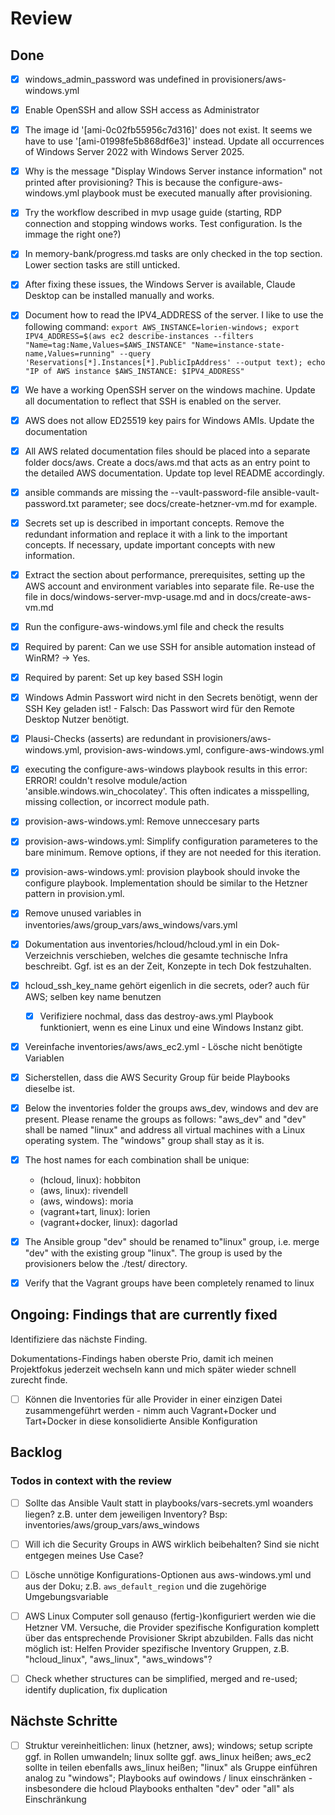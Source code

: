 # Review

## Done

- [x] windows_admin_password was undefined in provisioners/aws-windows.yml
- [x] Enable OpenSSH and allow SSH access as Administrator
- [x] The image id '[ami-0c02fb55956c7d316]' does not exist. It seems we have to use '[ami-01998fe5b868df6e3]' instead. Update all occurrences of Windows Server 2022 with Windows Server 2025.
- [x] Why is the message "Display Windows Server instance information" not printed after provisioning? This is because the configure-aws-windows.yml playbook must be executed manually after provisioning.
- [x] Try the workflow described in mvp usage guide (starting, RDP connection and stopping windows works. Test configuration. Is the immage the right one?)
- [x] In memory-bank/progress.md tasks are only checked in the top section. Lower section tasks are still unticked.
- [x] After fixing these issues, the Windows Server is available, Claude Desktop can be installed manually and works.
- [x] Document how to read the IPV4_ADDRESS of the server. I like to use the following command: `export AWS_INSTANCE=lorien-windows; export IPV4_ADDRESS=$(aws ec2 describe-instances --filters "Name=tag:Name,Values=$AWS_INSTANCE" "Name=instance-state-name,Values=running" --query 'Reservations[*].Instances[*].PublicIpAddress' --output text); echo "IP of AWS instance $AWS_INSTANCE: $IPV4_ADDRESS"`
- [x] We have a working OpenSSH server on the windows machine. Update all documentation to reflect that SSH is enabled on the server.
- [x] AWS does not allow ED25519 key pairs for Windows AMIs. Update the documentation
- [x] All AWS related documentation files should be placed into a separate folder docs/aws. Create a docs/aws.md that acts as an entry point to the detailed AWS documentation. Update top level README accordingly.
- [x] ansible commands are missing the --vault-password-file ansible-vault-password.txt parameter; see docs/create-hetzner-vm.md for example.
- [x] Secrets set up is described in important concepts. Remove the redundant information and replace it with a link to the important concepts. If necessary, update important concepts with new information.
- [x] Extract the section about performance, prerequisites, setting up the AWS account and environment variables into separate file. Re-use the file in docs/windows-server-mvp-usage.md and in docs/create-aws-vm.md
- [x] Run the configure-aws-windows.yml file and check the results
- [x] Required by parent: Can we use SSH for ansible automation instead of WinRM? -> Yes.
- [x] Required by parent: Set up key based SSH login
- [x] Windows Admin Passwort wird nicht in den Secrets benötigt, wenn der SSH Key geladen ist! - Falsch: Das Passwort wird für den Remote Desktop Nutzer benötigt.
- [x] Plausi-Checks (asserts) are redundant in provisioners/aws-windows.yml, provision-aws-windows.yml, configure-aws-windows.yml
- [x] executing the configure-aws-windows playbook results in this error: ERROR! couldn't resolve module/action 'ansible.windows.win_chocolatey'. This often indicates a misspelling, missing collection, or incorrect module path.
- [x] provision-aws-windows.yml: Remove unneccesary parts
- [x] provision-aws-windows.yml: Simplify configuration parameteres to the bare minimum. Remove options, if they are not needed for this iteration.
- [x] provision-aws-windows.yml: provision playbook should invoke the configure playbook. Implementation should be similar to the Hetzner pattern in provision.yml.
- [x] Remove unused variables in inventories/aws/group_vars/aws_windows/vars.yml
- [x] Dokumentation aus inventories/hcloud/hcloud.yml in ein Dok-Verzeichnis verschieben, welches die gesamte technische Infra beschreibt. Ggf. ist es an der Zeit, Konzepte in tech Dok festzuhalten.
- [x] hcloud_ssh_key_name gehört eigenlich in die secrets, oder? auch für AWS; selben key name benutzen
  - [x] Verifiziere nochmal, dass das destroy-aws.yml Playbook funktioniert, wenn es eine Linux und eine Windows Instanz gibt.
- [x] Vereinfache inventories/aws/aws_ec2.yml - Lösche nicht benötigte Variablen
- [x] Sicherstellen, dass die AWS Security Group für beide Playbooks dieselbe ist.
- [x] Below the inventories folder the groups aws_dev, windows and dev are present. Please rename the groups as follows: "aws_dev" and "dev" shall be named "linux" and address all virtual machines with a Linux operating system. The "windows" group shall stay as it is.
- [x] The host names for each combination shall be unique:

  - (hcloud, linux): hobbiton
  - (aws, linux): rivendell
  - (aws, windows): moria
  - (vagrant+tart, linux): lorien
  - (vagrant+docker, linux): dagorlad
- [x] The Ansible group "dev" should be renamed to"linux" group, i.e. merge "dev" with the existing group "linux". The group is used by the provisioners below the ./test/ directory.
- [x] Verify that the Vagrant groups have been completely renamed to linux

## Ongoing: Findings that are currently fixed

Identifiziere das nächste Finding.

Dokumentations-Findings haben oberste Prio, damit ich meinen Projektfokus jederzeit wechseln kann und mich später wieder schnell zurecht finde.

- [ ] Können die Inventories für alle Provider in einer einzigen Datei zusammengeführt werden - nimm auch Vagrant+Docker und Tart+Docker in diese konsolidierte Ansible Konfiguration

## Backlog

### Todos in context with the review

- [ ] Sollte das Ansible Vault statt in playbooks/vars-secrets.yml woanders liegen? z.B. unter dem jeweiligen Inventory? Bsp: inventories/aws/group_vars/aws_windows

- [ ] Will ich die Security Groups in AWS wirklich beibehalten? Sind sie nicht entgegen meines Use Case?

- [ ] Lösche unnötige Konfigurations-Optionen aus aws-windows.yml und aus der Doku; z.B. `aws_default_region` und die zugehörige Umgebungsvariable

- [ ] AWS Linux Computer soll genauso (fertig-)konfiguriert werden wie die Hetzner VM. Versuche, die Provider spezifische Konfiguration komplett über das entsprechende Provisioner Skript abzubilden. Falls das nicht möglich ist: Helfen Provider spezifische Inventory Gruppen, z.B. "hcloud_linux", "aws_linux", "aws_windows"?

- [ ] Check whether structures can be simplified, merged and re-used; identify duplication, fix duplication

## Nächste Schritte

- [ ] Struktur vereinheitlichen: linux (hetzner, aws); windows; setup scripte ggf. in Rollen umwandeln; linux sollte ggf. aws_linux heißen; aws_ec2 sollte in teilen ebenfalls aws_linux heißen; "linux" als Gruppe einführen analog zu "windows"; Playbooks auf owindows / linux einschränken - insbesondere die hcloud Playbooks enthalten "dev" oder "all" als Einschränkung
